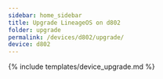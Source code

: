 ```yaml
---
sidebar: home_sidebar
title: Upgrade LineageOS on d802
folder: upgrade
permalink: /devices/d802/upgrade/
device: d802
---
```

{% include templates/device_upgrade.md %}
